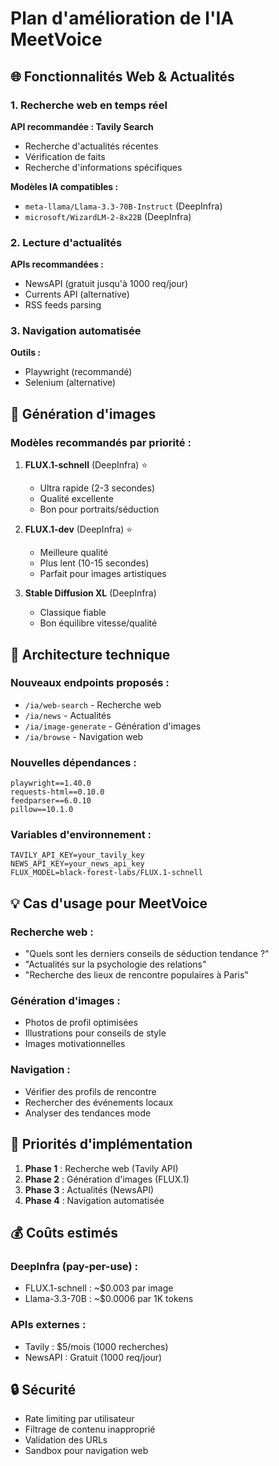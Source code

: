 # Plan d'amélioration de l'IA MeetVoice

## 🌐 Fonctionnalités Web & Actualités

### 1. Recherche web en temps réel
**API recommandée : Tavily Search**
- Recherche d'actualités récentes
- Vérification de faits
- Recherche d'informations spécifiques

**Modèles IA compatibles :**
- `meta-llama/Llama-3.3-70B-Instruct` (DeepInfra)
- `microsoft/WizardLM-2-8x22B` (DeepInfra)

### 2. Lecture d'actualités
**APIs recommandées :**
- NewsAPI (gratuit jusqu'à 1000 req/jour)
- Currents API (alternative)
- RSS feeds parsing

### 3. Navigation automatisée
**Outils :**
- Playwright (recommandé)
- Selenium (alternative)

## 🎨 Génération d'images

### Modèles recommandés par priorité :

1. **FLUX.1-schnell** (DeepInfra) ⭐
   - Ultra rapide (2-3 secondes)
   - Qualité excellente
   - Bon pour portraits/séduction

2. **FLUX.1-dev** (DeepInfra) ⭐
   - Meilleure qualité
   - Plus lent (10-15 secondes)
   - Parfait pour images artistiques

3. **Stable Diffusion XL** (DeepInfra)
   - Classique fiable
   - Bon équilibre vitesse/qualité

## 🔧 Architecture technique

### Nouveaux endpoints proposés :
- `/ia/web-search` - Recherche web
- `/ia/news` - Actualités
- `/ia/image-generate` - Génération d'images
- `/ia/browse` - Navigation web

### Nouvelles dépendances :
```
playwright==1.40.0
requests-html==0.10.0
feedparser==6.0.10
pillow==10.1.0
```

### Variables d'environnement :
```
TAVILY_API_KEY=your_tavily_key
NEWS_API_KEY=your_news_api_key
FLUX_MODEL=black-forest-labs/FLUX.1-schnell
```

## 💡 Cas d'usage pour MeetVoice

### Recherche web :
- "Quels sont les derniers conseils de séduction tendance ?"
- "Actualités sur la psychologie des relations"
- "Recherche des lieux de rencontre populaires à Paris"

### Génération d'images :
- Photos de profil optimisées
- Illustrations pour conseils de style
- Images motivationnelles

### Navigation :
- Vérifier des profils de rencontre
- Rechercher des événements locaux
- Analyser des tendances mode

## 🎯 Priorités d'implémentation

1. **Phase 1** : Recherche web (Tavily API)
2. **Phase 2** : Génération d'images (FLUX.1)
3. **Phase 3** : Actualités (NewsAPI)
4. **Phase 4** : Navigation automatisée

## 💰 Coûts estimés

### DeepInfra (pay-per-use) :
- FLUX.1-schnell : ~$0.003 par image
- Llama-3.3-70B : ~$0.0006 par 1K tokens

### APIs externes :
- Tavily : $5/mois (1000 recherches)
- NewsAPI : Gratuit (1000 req/jour)

## 🔒 Sécurité

- Rate limiting par utilisateur
- Filtrage de contenu inapproprié
- Validation des URLs
- Sandbox pour navigation web
